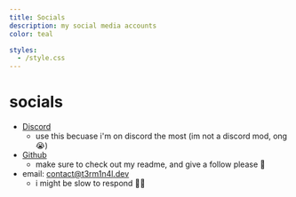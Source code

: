 ```yaml
---
title: Socials
description: my social media accounts
color: teal

styles:
  - /style.css
---
```


# socials
* <a class="no-style socials" href="https://discord.com/users/861917446750863402">Discord</a>
  - use this becuase i'm on discord the most (im not a discord mod, ong :sob:)
* <a class="no-style socials" href="https://github.com/T3M1N4L/">Github</a>
  - make sure to check out my readme, and give a follow please :pray:
* email: [contact@t3rm1n4l.dev](mailto:contact@t3rm1n4l.dev)
  - i might be slow to respond :man_shrugging: